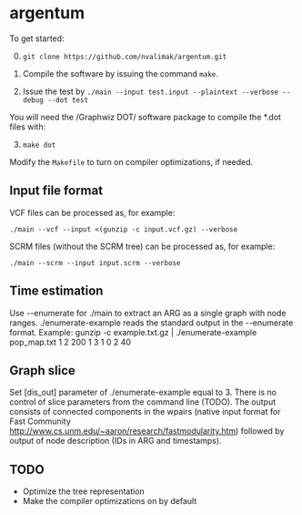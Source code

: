 argentum
====

To get started:

0) `git clone https://github.com/nvalimak/argentum.git`

1) Compile the software by issuing the command `make`.

2) Issue the test by `./main --input test.input --plaintext --verbose --debug --dot test`

You will need the /Graphwiz DOT/ software package to compile the *.dot files with:

3) `make dot`

Modify the `Makefile` to turn on compiler optimizations, if needed.

Input file format
---

VCF files can be processed as, for example:

    ./main --vcf --input <(gunzip -c input.vcf.gz) --verbose

SCRM files (without the SCRM tree) can be processed as, for example:

    ./main --scrm --input input.scrm --verbose

Time estimation
---
Use --enumerate for ./main to extract an ARG as a single graph with node ranges.
./enumerate-example reads the standard output in the --enumerate format. Example:
gunzip -c example.txt.gz | ./enumerate-example pop_map.txt 1 2 200 1 3 1 0 2 40

Graph slice
---
Set [dis_out] parameter of ./enumerate-example equal to 3.
There is no control of slice parameters from the command line (TODO).
The output consists of connected components in the wpairs (native input format for Fast Community http://www.cs.unm.edu/~aaron/research/fastmodularity.htm) followed by output of node description (IDs in ARG and timestamps).

TODO
----

* Optimize the tree representation
* Make the compiler optimizations on by default
